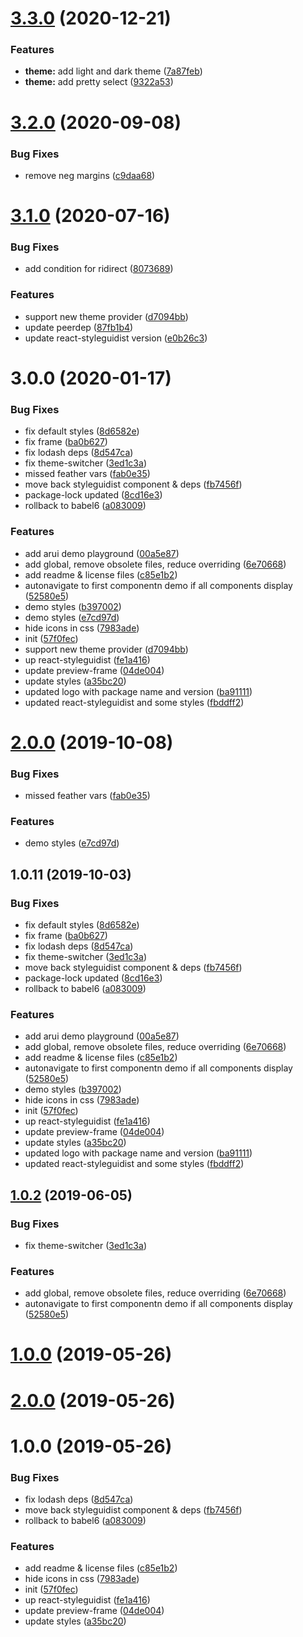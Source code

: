 <a name="3.3.0"></a>
# [3.3.0](https://github.com/alfa-laboratory/arui-feather/compare/v3.2.0...v3.3.0) (2020-12-21)


### Features

* **theme:** add light and dark theme ([7a87feb](https://github.com/alfa-laboratory/arui-feather/commit/7a87feb))
* **theme:** add pretty select ([9322a53](https://github.com/alfa-laboratory/arui-feather/commit/9322a53))



<a name="3.2.0"></a>
# [3.2.0](https://github.com/alfa-laboratory/arui-feather/compare/v3.1.0...v3.2.0) (2020-09-08)


### Bug Fixes

* remove neg margins ([c9daa68](https://github.com/alfa-laboratory/arui-feather/commit/c9daa68))



<a name="3.1.0"></a>
# [3.1.0](https://github.com/alfa-laboratory/arui-feather/compare/v2.0.0...v3.1.0) (2020-07-16)


### Bug Fixes

* add condition for ridirect ([8073689](https://github.com/alfa-laboratory/arui-feather/commit/8073689))


### Features

* support new theme provider ([d7094bb](https://github.com/alfa-laboratory/arui-feather/commit/d7094bb))
* update peerdep ([87fb1b4](https://github.com/alfa-laboratory/arui-feather/commit/87fb1b4))
* update react-styleguidist version ([e0b26c3](https://github.com/alfa-laboratory/arui-feather/commit/e0b26c3))



<a name="3.0.0"></a>
# 3.0.0 (2020-01-17)


### Bug Fixes

* fix default styles ([8d6582e](https://github.com/alfa-laboratory/arui-feather/commit/8d6582e))
* fix frame ([ba0b627](https://github.com/alfa-laboratory/arui-feather/commit/ba0b627))
* fix lodash deps ([8d547ca](https://github.com/alfa-laboratory/arui-feather/commit/8d547ca))
* fix theme-switcher ([3ed1c3a](https://github.com/alfa-laboratory/arui-feather/commit/3ed1c3a))
* missed feather vars ([fab0e35](https://github.com/alfa-laboratory/arui-feather/commit/fab0e35))
* move back styleguidist component & deps ([fb7456f](https://github.com/alfa-laboratory/arui-feather/commit/fb7456f))
* package-lock updated ([8cd16e3](https://github.com/alfa-laboratory/arui-feather/commit/8cd16e3))
* rollback to babel6 ([a083009](https://github.com/alfa-laboratory/arui-feather/commit/a083009))


### Features

* add arui demo playground ([00a5e87](https://github.com/alfa-laboratory/arui-feather/commit/00a5e87))
* add global, remove obsolete files, reduce overriding ([6e70668](https://github.com/alfa-laboratory/arui-feather/commit/6e70668))
* add readme & license files ([c85e1b2](https://github.com/alfa-laboratory/arui-feather/commit/c85e1b2))
* autonavigate to first componentn demo if all components display ([52580e5](https://github.com/alfa-laboratory/arui-feather/commit/52580e5))
* demo styles ([b397002](https://github.com/alfa-laboratory/arui-feather/commit/b397002))
* demo styles ([e7cd97d](https://github.com/alfa-laboratory/arui-feather/commit/e7cd97d))
* hide icons in css ([7983ade](https://github.com/alfa-laboratory/arui-feather/commit/7983ade))
* init ([57f0fec](https://github.com/alfa-laboratory/arui-feather/commit/57f0fec))
* support new theme provider ([d7094bb](https://github.com/alfa-laboratory/arui-feather/commit/d7094bb))
* up react-styleguidist ([fe1a416](https://github.com/alfa-laboratory/arui-feather/commit/fe1a416))
* update preview-frame ([04de004](https://github.com/alfa-laboratory/arui-feather/commit/04de004))
* update styles ([a35bc20](https://github.com/alfa-laboratory/arui-feather/commit/a35bc20))
* updated logo with package name and version ([ba91111](https://github.com/alfa-laboratory/arui-feather/commit/ba91111))
* updated react-styleguidist and some styles ([fbddff2](https://github.com/alfa-laboratory/arui-feather/commit/fbddff2))



<a name="2.0.0"></a>
# [2.0.0](https://github.com/alfa-laboratory/arui-feather/compare/v1.0.11...v2.0.0) (2019-10-08)


### Bug Fixes

* missed feather vars ([fab0e35](https://github.com/alfa-laboratory/arui-feather/commit/fab0e35))


### Features

* demo styles ([e7cd97d](https://github.com/alfa-laboratory/arui-feather/commit/e7cd97d))



<a name="1.0.11"></a>
## 1.0.11 (2019-10-03)


### Bug Fixes

* fix default styles ([8d6582e](https://github.com/alfa-laboratory/arui-feather/commit/8d6582e))
* fix frame ([ba0b627](https://github.com/alfa-laboratory/arui-feather/commit/ba0b627))
* fix lodash deps ([8d547ca](https://github.com/alfa-laboratory/arui-feather/commit/8d547ca))
* fix theme-switcher ([3ed1c3a](https://github.com/alfa-laboratory/arui-feather/commit/3ed1c3a))
* move back styleguidist component & deps ([fb7456f](https://github.com/alfa-laboratory/arui-feather/commit/fb7456f))
* package-lock updated ([8cd16e3](https://github.com/alfa-laboratory/arui-feather/commit/8cd16e3))
* rollback to babel6 ([a083009](https://github.com/alfa-laboratory/arui-feather/commit/a083009))


### Features

* add arui demo playground ([00a5e87](https://github.com/alfa-laboratory/arui-feather/commit/00a5e87))
* add global, remove obsolete files, reduce overriding ([6e70668](https://github.com/alfa-laboratory/arui-feather/commit/6e70668))
* add readme & license files ([c85e1b2](https://github.com/alfa-laboratory/arui-feather/commit/c85e1b2))
* autonavigate to first componentn demo if all components display ([52580e5](https://github.com/alfa-laboratory/arui-feather/commit/52580e5))
* demo styles ([b397002](https://github.com/alfa-laboratory/arui-feather/commit/b397002))
* hide icons in css ([7983ade](https://github.com/alfa-laboratory/arui-feather/commit/7983ade))
* init ([57f0fec](https://github.com/alfa-laboratory/arui-feather/commit/57f0fec))
* up react-styleguidist ([fe1a416](https://github.com/alfa-laboratory/arui-feather/commit/fe1a416))
* update preview-frame ([04de004](https://github.com/alfa-laboratory/arui-feather/commit/04de004))
* update styles ([a35bc20](https://github.com/alfa-laboratory/arui-feather/commit/a35bc20))
* updated logo with package name and version ([ba91111](https://github.com/alfa-laboratory/arui-feather/commit/ba91111))
* updated react-styleguidist and some styles ([fbddff2](https://github.com/alfa-laboratory/arui-feather/commit/fbddff2))



<a name="1.0.2"></a>
## [1.0.2](https://github.com/alfa-laboratory/arui-feather/compare/v2.0.0...v1.0.2) (2019-06-05)


### Bug Fixes

* fix theme-switcher ([3ed1c3a](https://github.com/alfa-laboratory/arui-feather/commit/3ed1c3a))


### Features

* add global, remove obsolete files, reduce overriding ([6e70668](https://github.com/alfa-laboratory/arui-feather/commit/6e70668))
* autonavigate to first componentn demo if all components display ([52580e5](https://github.com/alfa-laboratory/arui-feather/commit/52580e5))



<a name="1.0.0"></a>
# [1.0.0](https://github.com/alfa-laboratory/arui-feather/compare/v2.0.0...v1.0.0) (2019-05-26)



<a name="2.0.0"></a>
# [2.0.0](https://github.com/alfa-laboratory/arui-feather/compare/v1.0.0...v2.0.0) (2019-05-26)



<a name="1.0.0"></a>
# 1.0.0 (2019-05-26)


### Bug Fixes

* fix lodash deps ([8d547ca](https://github.com/alfa-laboratory/arui-feather/commit/8d547ca))
* move back styleguidist component & deps ([fb7456f](https://github.com/alfa-laboratory/arui-feather/commit/fb7456f))
* rollback to babel6 ([a083009](https://github.com/alfa-laboratory/arui-feather/commit/a083009))


### Features

* add readme & license files ([c85e1b2](https://github.com/alfa-laboratory/arui-feather/commit/c85e1b2))
* hide icons in css ([7983ade](https://github.com/alfa-laboratory/arui-feather/commit/7983ade))
* init ([57f0fec](https://github.com/alfa-laboratory/arui-feather/commit/57f0fec))
* up react-styleguidist ([fe1a416](https://github.com/alfa-laboratory/arui-feather/commit/fe1a416))
* update preview-frame ([04de004](https://github.com/alfa-laboratory/arui-feather/commit/04de004))
* update styles ([a35bc20](https://github.com/alfa-laboratory/arui-feather/commit/a35bc20))



